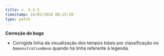 ```yaml
---
title: v. 3.3.1
timestamp: 24/05/2018 08:15:50
type: patch
---
```


**Correção de bugs**
+ Corrigida linha da visualização dos tempos totais por classificação no `DemonstrativoNovo` quando há linha referente à legenda.